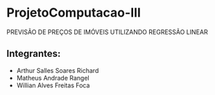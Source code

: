 # ProjetoComputacao-III
PREVISÃO DE PREÇOS DE IMÓVEIS UTILIZANDO REGRESSÃO LINEAR

## Integrantes:
- Arthur Salles Soares Richard 
- Matheus Andrade Rangel
- Willian Alves Freitas Foca
